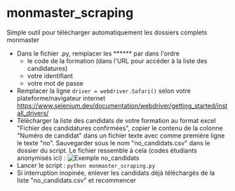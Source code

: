 # monmaster_scraping

Simple outil pour télécharger automatiquement les dossiers complets monmaster
- Dans le fichier .py, remplacer les ****** par dans l'ordre
  - le code de la formation (dans l'URL pour accéder à la liste des candidatures)
  - votre identifiant
  - votre mot de passe
- Remplacer la ligne `driver = webdriver.Safari()` selon votre plateforme/navigateur internet https://www.selenium.dev/documentation/webdriver/getting_started/install_drivers/
- Télécharger la liste des candidats de votre formation au format excel "Fichier des candidatures confirmées", copier le contenu de la colonne "Numéro de candidat" dans un fichier texte avec comme première ligne le texte "no". Sauvegarder sous le nom "no_candidats.csv" dans le dossier du script.
Le fichier ressemble à cela (codes étudiants anonymisés ici) :
![Exemple no_candidats](https://user-images.githubusercontent.com/386604/234013834-1ea3caa8-267d-4c0e-9aaa-54a98b8c1a90.png)
- Lancer le script : `python monmaster_scraping.py`
- Si interruption inopinée, enlever les candidats déjà téléchargés de la liste "no_candidats.csv" et recommencer


